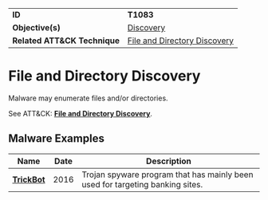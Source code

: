 |||
|---------|------------------------|
|**ID**|**T1083**|
|**Objective(s)**|[Discovery](https://github.com/MBCProject/mbc-markdown/tree/master/discovery)|
|**Related ATT&CK Technique**|[File and Directory Discovery](https://attack.mitre.org/techniques/T1083)|


File and Directory Discovery
============================
Malware may enumerate files and/or directories. 

See ATT&CK: [**File and Directory Discovery**](https://attack.mitre.org/techniques/T1083).

Malware Examples
----------------
|Name|Date|Description|
|-----------------------------|-----------|-----------------------------|
|[**TrickBot**](https://github.com/MBCProject/mbc-markdown/tree/master/xample-malware/trickbot.md)|2016|Trojan spyware program that has mainly been used for targeting banking sites.|
